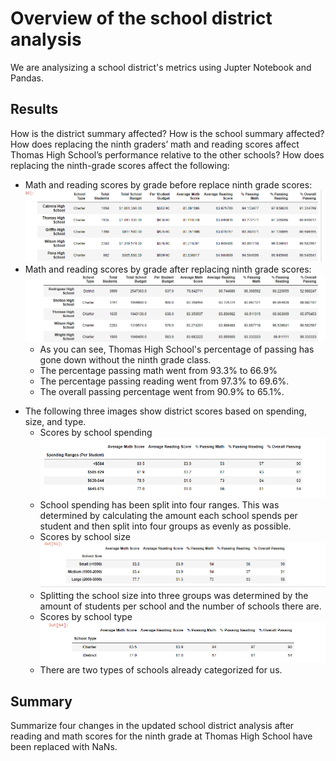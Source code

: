 # Overview of the school district analysis
We are analysizing a school district's metrics using Jupter Notebook and Pandas.

## Results

How is the district summary affected?
How is the school summary affected?
How does replacing the ninth graders’ math and reading scores affect Thomas High School’s performance relative to the other schools?
How does replacing the ninth-grade scores affect the following:
* Math and reading scores by grade before replace ninth grade scores:
  ![originalscores](avg_original.png)
* Math and reading scores by grade after replacing ninth grade scores:
  ![no_ninth](avg_no_ninth_ths.png)
  * As you can see, Thomas High School's percentage of passing has gone down without the ninth grade class. 
  * The percentage passing math went from 93.3% to 66.9%
  * The percentage passing reading went from 97.3% to 69.6%.
  * The overall passing percentage went from 90.9% to 65.1%.

- The following three images show district scores based on spending, size, and type. 
    - Scores by school spending
    ![schoolspending](scores_by_school_spending.png) 
    - School spending has been split into four ranges. This was determined by calculating the amount each school spends per student and then split into four groups as evenly as possible. 
    - Scores by school size
    ![schoolsize](scores_by_school_size.png)
    - Splitting the school size into three groups was determined by the amount of students per school and the number of schools there are. 
    - Scores by school type
    ![schooltype](scores_by_school_type.png)
    - There are two types of schools already categorized for us. 
    
## Summary
Summarize four changes in the updated school district analysis after reading and math scores for the ninth grade at Thomas High School have been replaced with NaNs.
